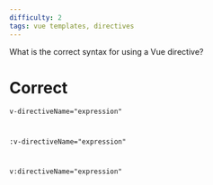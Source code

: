```yaml
---
difficulty: 2
tags: vue templates, directives
---
```


What is the correct syntax for using a Vue directive?

# Correct

`v-directiveName="expression"`

#

`:v-directiveName="expression"`

#

`v:directiveName="expression"`
